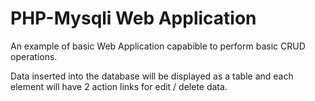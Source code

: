 # PHP-Mysqli Web Application

An example of basic Web Application capabible to perform basic
CRUD operations.

Data inserted into the database will be displayed as a table and each element will have 2 action links for edit / delete data.
